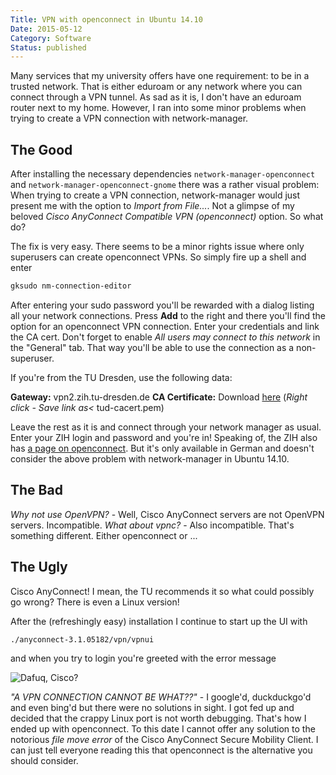 ```yaml
---
Title: VPN with openconnect in Ubuntu 14.10
Date: 2015-05-12
Category: Software
Status: published
---
```


Many services that my university offers have one requirement: to be in a trusted network. That is either eduroam or any network where you can connect through a VPN tunnel. As sad as it is, I don't have an eduroam router next to my home. However, I ran into some minor problems when trying to create a VPN connection with network-manager.

## The Good

After installing the necessary dependencies `network-manager-openconnect` and `network-manager-openconnect-gnome` there was a rather visual problem: When trying to create a VPN connection, network-manager would just present me with the option to *Import from File...*. Not a glimpse of my beloved *Cisco AnyConnect Compatible VPN (openconnect)* option. So what do?

The fix is very easy. There seems to be a minor rights issue where only superusers can create openconnect VPNs. So simply fire up a shell and enter

```sh
gksudo nm-connection-editor
```

After entering your sudo password you'll be rewarded with a dialog listing all your network connections. Press **Add** to the right and there you'll find the option for an openconnect VPN connection. Enter your credentials and link the CA cert. Don't forget to enable *All users may connect to this network* in the "General" tab. That way you'll be able to use the connection as a non-superuser.

If you're from the TU Dresden, use the following data:

**Gateway:** vpn2.zih.tu-dresden.de
**CA Certificate:** Download [here](https://pki.pca.dfn.de/tu-dresden-ca/pub/cacert/chain.txt) (*Right click - Save link as<* tud-cacert.pem)

Leave the rest as it is and connect through your network manager as usual. Enter your ZIH login and password and you're in! Speaking of, the ZIH also has [a page on openconnect](https://tu-dresden.de/die_tu_dresden/zentrale_einrichtungen/zih/dienste/datennetz_dienste/vpn/). But it's only available in German and doesn't consider the above problem with network-manager in Ubuntu 14.10.

## The Bad

*Why not use OpenVPN?* - Well, Cisco AnyConnect servers are not OpenVPN servers. Incompatible.
*What about vpnc?* - Also incompatible. That's something different. Either openconnect or ...

## The Ugly

Cisco AnyConnect! I mean, the TU recommends it so what could possibly go wrong? There is even a Linux version!

After the (refreshingly easy) installation I continue to start up the UI with

```sh
./anyconnect-3.1.05182/vpn/vpnui
```
and when you try to login you're greeted with the error message

![Dafuq, Cisco?]({attach}anyconnect-error.png)

*"A VPN CONNECTION CANNOT BE WHAT??"* - I google'd, duckduckgo'd and even bing'd but there were no solutions in sight. I got fed up and decided that the crappy Linux port is not worth debugging. That's how I ended up with openconnect. To this date I cannot offer any solution to the notorious *file move error* of the Cisco AnyConnect Secure Mobility Client. I can just tell everyone reading this that openconnect is the alternative you should consider.
